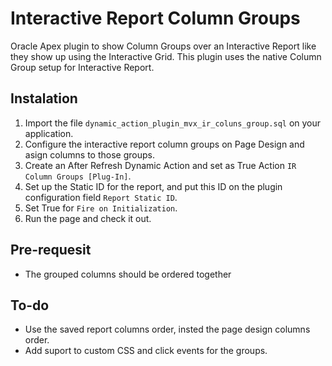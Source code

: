 # Interactive Report Column Groups
Oracle Apex plugin to show Column Groups over an Interactive Report like they show up using the Interactive Grid.
This plugin uses the native Column Group setup for Interactive Report.


## Instalation
1. Import the file `dynamic_action_plugin_mvx_ir_coluns_group.sql` on your application.
2. Configure the interactive report column groups on Page Design and asign columns to those groups.
3. Create an After Refresh Dynamic Action and set as True Action `IR Column Groups [Plug-In]`.
4. Set up the Static ID for the report, and put this ID on the plugin configuration field `Report Static ID`.
5. Set True for `Fire on Initialization`.
6. Run the page and check it out.

## Pre-requesit
* The grouped columns should be ordered together

## To-do
* Use the saved report columns order, insted the page design columns order.
* Add suport to custom CSS and click events for the groups.